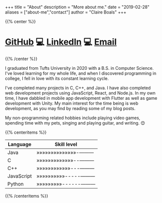 +++
title = "About"
description = "More about me."
date = "2019-02-28"
aliases = ["about-me","contact"]
author = "Claire Boals"
+++

{{% center %}}

# [GitHub](https://github.com/claireboals) 💻 [LinkedIn](https://www.linkedin.com/in/claireboals/) 💻 [Email](mailto:claireboals@gmail.com)

{{% /center %}}

I graduated from Tufts University in 2020 with a B.S. in Computer Science. I've loved learning for my whole life,
and when I discovered programming in college, I fell in love with its constant learning cycle. 

I've completed many projects in C, C++, and Java. I have also completed web development projects using JavaScript, React, and Node.js. In my own
time, I have dabbled in mobile app development with Flutter as well as game development with Unity. My main interest for the time being is
web development, as you may find by reading some of my blog posts.

My non-programming related hobbies include playing video games, spending time with my pets, singing and playing guitar, and writing. 😊

{{% centeritems %}}

| Language      | Skill level |
| ----------- | -----------                |
| Java        | »»»»»»»»»»»»»»-——— |
| C           | »»»»»»»»»»»»»--——— |
| C++         | »»»»»»»»»»»»---——— |
| JavaScript  | »»»»»»»»»»-----——— |
| Python      | »»»»»»»»»------——— |


{{% /centeritems %}}
